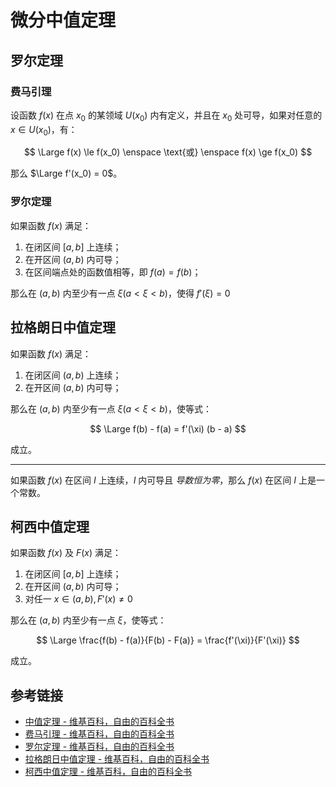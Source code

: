 # 微分中值定理

## 罗尔定理

### 费马引理

设函数 $f(x)$ 在点 $x_0$ 的某领域 $U(x_0)$ 内有定义，并且在 $x_0$ 处可导，如果对任意的 $x \in U(x_0)$，有：

$$
\Large
f(x) \le f(x_0) \enspace \text{或} \enspace f(x) \ge f(x_0)
$$

那么 $\Large f'(x_0) = 0$。

### 罗尔定理

如果函数 $f(x)$ 满足：

1. 在闭区间 $[a, b]$ 上连续；
2. 在开区间 $(a, b)$ 内可导；
3. 在区间端点处的函数值相等，即 $f(a) = f(b)$；

那么在 $(a, b)$ 内至少有一点 $\xi (a < \xi < b)$，使得 $f'(\xi) = 0$

## 拉格朗日中值定理

如果函数 $f(x)$ 满足：

1. 在闭区间 $(a, b)$ 上连续；
2. 在开区间 $(a, b)$ 内可导；

那么在 $(a, b)$ 内至少有一点 $\xi (a < \xi < b)$，使等式：

$$
\Large
f(b) - f(a) = f'(\xi) (b - a)
$$

成立。

----------

如果函数 $f(x)$ 在区间 $I$ 上连续，$I$ 内可导且 *导数恒为零*，那么 $f(x)$ 在区间 $I$ 上是一个常数。

## 柯西中值定理

如果函数 $f(x)$ 及 $F(x)$ 满足：

1. 在闭区间 $[a, b]$ 上连续；
2. 在开区间 $(a ,b)$ 内可导；
3. 对任一 $x \in (a, b), F'(x) \not= 0$

那么在 $(a, b)$ 内至少有一点 $\xi$，使等式：

$$
\Large
\frac{f(b) - f(a)}{F(b) - F(a)} = \frac{f'(\xi)}{F'(\xi)}
$$

成立。

## 参考链接

- [中值定理 - 维基百科，自由的百科全书](https://zh.wikipedia.org/wiki/%E5%BE%AE%E5%88%86%E4%B8%AD%E5%80%BC%E5%AE%9A%E7%90%86)
- [费马引理 - 维基百科，自由的百科全书](https://zh.wikipedia.org/wiki/%E8%B4%B9%E9%A9%AC%E5%BC%95%E7%90%86)
- [罗尔定理 - 维基百科，自由的百科全书](https://zh.wikipedia.org/wiki/%E7%BD%97%E5%B0%94%E5%AE%9A%E7%90%86)
- [拉格朗日中值定理 - 维基百科，自由的百科全书](https://zh.wikipedia.org/wiki/%E6%8B%89%E6%A0%BC%E6%9C%97%E6%97%A5%E4%B8%AD%E5%80%BC%E5%AE%9A%E7%90%86)
- [柯西中值定理 - 维基百科，自由的百科全书](https://zh.wikipedia.org/wiki/%E6%9F%AF%E8%A5%BF%E4%B8%AD%E5%80%BC%E5%AE%9A%E7%90%86)